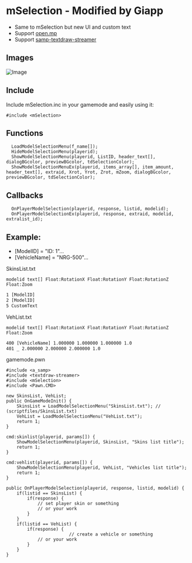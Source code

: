 # mSelection - Modified by Giapp
- Same to mSelection but new UI and custom text
- Support [open.mp](https://github.com/openmultiplayer/open.mp)
- Support [samp-textdraw-streamer](https://github.com/nexquery/samp-textdraw-streamer)

## Images
![Image](https://i.imgur.com/qR4qREp.png)

## Include
Include mSelection.inc in your gamemode and easily using it:

```pawn
#include <mSelection>
```

## Functions

```pawn
  LoadModelSelectionMenu(f_name[]);
  HideModelSelectionMenu(playerid);
  ShowModelSelectionMenu(playerid, ListID, header_text[], dialogBGcolor, previewBGcolor, tdSelectionColor);
  ShowModelSelectionMenuEx(playerid, items_array[], item_amount, header_text[], extraid, Xrot, Yrot, Zrot, mZoom, dialogBGcolor, previewBGcolor, tdSelectionColor);
```

## Callbacks

```pawn
  OnPlayerModelSelection(playerid, response, listid, modelid);
  OnPlayerModelSelectionEx(playerid, response, extraid, modelid, extralist_id);
```

## Example:
- [ModelID] = "ID: 1"...
- [VehicleName] = "NRG-500"...

SkinsList.txt

`modelid text[] Float:RotationX Float:RotationY Float:RotationZ Float:Zoom`
```txt
1 [ModelID]
2 [ModelID]
5 CustomText
```

VehList.txt

`modelid text[] Float:RotationX Float:RotationY Float:RotationZ Float:Zoom`
```txt
400 [VehicleName] 1.000000 1.000000 1.000000 1.0
401 _ 2.000000 2.000000 2.000000 1.0
```

gamemode.pwn
```pawn
#include <a_samp>
#include <textdraw-streamer>
#include <mSelection>
#include <Pawn.CMD>

new SkinsList, VehList;
public OnGameModeInit()	{
	SkinsList = LoadModelSelectionMenu("SkinsList.txt"); // (scriptfiles/SkinsList.txt)
	VehList = LoadModelSelectionMenu("VehList.txt");
	return 1;
}

cmd:skinlist(playerid, params[]) {
	ShowModelSelectionMenu(playerid, SkinsList, "Skins list title");
	return 1;
}

cmd:vehlist(playerid, params[]) {
	ShowModelSelectionMenu(playerid, VehList, "Vehicles list title");
	return 1;
}

public OnPlayerModelSelection(playerid, response, listid, modelid) {
	if(listid == SkinsList) {
		if(response) {
			// set player skin or something
			// or your work
		}
	}
	if(listid == VehList) {
		if(response) {
                        // create a vehicle or something
			// or your work
		}
	}
}
```
